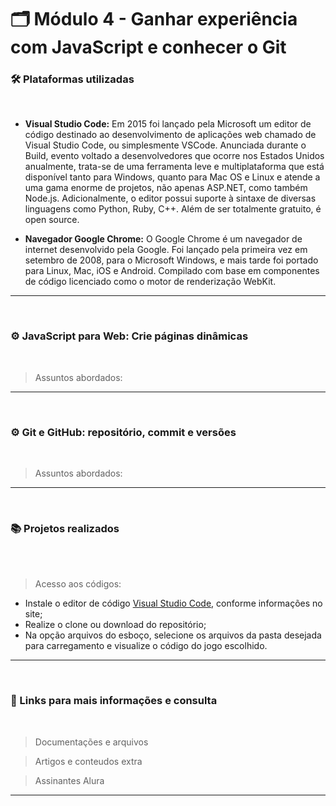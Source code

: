 # 🗂️ Módulo 4 - Ganhar experiência com JavaScript e conhecer o Git

### 🛠️ Plataformas utilizadas

</br>

- **Visual Studio Code:** Em 2015 foi lançado pela Microsoft um editor de código destinado ao desenvolvimento de aplicações web chamado de Visual Studio Code, ou simplesmente VSCode. Anunciada durante o Build, evento voltado a desenvolvedores que ocorre nos Estados Unidos anualmente, trata-se de uma ferramenta leve e multiplataforma que está disponível tanto para Windows, quanto para Mac OS e Linux e atende a uma gama enorme de projetos, não apenas ASP.NET, como também Node.js. Adicionalmente, o editor possui suporte à sintaxe de diversas linguagens como Python, Ruby, C++. Além de ser totalmente gratuito, é open source.

- **Navegador Google Chrome:** O Google Chrome é um navegador de internet desenvolvido pela Google. Foi lançado pela primeira vez em setembro de 2008, para o Microsoft Windows, e mais tarde foi portado para Linux, Mac, iOS e Android. Compilado com base em componentes de código licenciado como o motor de renderização WebKit. 
---

</br>

### ⚙️ JavaScript para Web: Crie páginas dinâmicas

</br>

> Assuntos abordados: 


---

</br>

### ⚙️ Git e GitHub: repositório, commit e versões

</br>

> Assuntos abordados: 



---

</br>

### 📚 Projetos realizados

</br>



</br>

> Acesso aos códigos: 

- Instale o editor de código [Visual Studio Code](https://code.visualstudio.com/download), conforme informações no site;
- Realize o clone ou download do repositório;
- Na opção arquivos do esboço, selecione os arquivos da pasta desejada para carregamento e visualize o código do jogo escolhido.

---

</br>

### 💯 Links para mais informações e consulta

</br>

> Documentações e arquivos



> Artigos e conteudos extra



> Assinantes Alura


---

